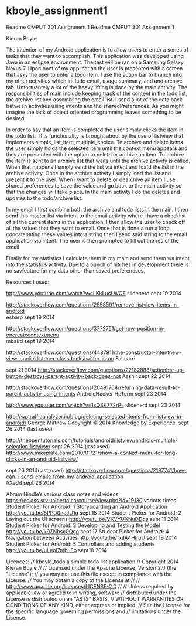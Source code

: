 kboyle_assignment1
==================
Readme CMPUT 301 Assignment 1
Readme CMPUT 301 Assignment 1

Kieran Boyle


The intention of my Android application is to allow users to enter a series of tasks that they want to accomplish. This application was developed using Java in an eclipse environment. The test will be ran on a Samsung Galaxy Nexus 7. Upon boot of my application the user is presented with a screen that asks the user to enter a todo item. I use the action bar to branch into my other activities which include email, usage summary, and and archive tab. Unfortuantely a lot of the heavy lifting is done by the main activity. The responsibilities of main include keeping track of the content in the todo list, the archive list and assembling the email list. I send a lot of the data back between activities using intents and the sharedPreferences. As you might imagine the lack of object oriented programming leaves something to be desired.


In order to say that an item is completed the user simply clicks the item in the todo list. This functionality is brought about by the use of listview that implements simple_list_item_multiple_choice. To archive and delete items the user simply  holds the selected item until the context menu appears and they are presented with the option to delete or archive an item. To archive the item is sent to an archive list that waits until the archive activity is called. When that happens I simply send the list via intent and loafd the list in the archive activity. Once in the archive activity I simply load the list and present it to the user. When I want to delete or dearchive an item I use shared preferences to  save the value and go back to the main activity so that the changes will take place. In the main activity I do the deletes and updates to the todo/archive list. 


In my email I first combine both the archive and todo lists in the main. I then send this master list via intent to the email activity where I have a checklist of all the current items in the application. I then allow the user to check off all the values that they want to email. Once that is done a run a loop concatenating these values into a string then I send said string to the email application via intent. The user is then prompted to fill out the res of the email

Finally for my statistics I calculate them in my main and send them via intent into the statistics activity. Due to a bunch of hitches in development there is no savfeature for my data other than saved preferencses. 


 Resources I used:

http://www.youtube.com/watch?v=tLKkLusLWOE 
slidenerd
sept 19 2014 

http://stackoverflow.com/questions/2558591/remove-listview-items-in-android  
esharp
sept 19 2014 

http://stackoverflow.com/questions/3772751/get-row-position-in-oncreatecontextmenu  
mbaird
sept 19 2014 

http://stackoverflow.com/questions/4487911/the-constructor-intentnew-view-onclicklistener-classdrinkstwitter-is-un 
Falmarri

sept 21 2014 
http://stackoverflow.com/questions/22182888/actionbar-up-button-destroys-parent-activity-back-does-not 
Aashir
sept 22 2014 

http://stackoverflow.com/questions/20491764/returning-data-result-to-parent-activity-using-intents
AndroidHacker
HpTerm 
sept 23 2014

http://www.youtube.com/watch?v=1xQSK772rPs 
slidenerd
sept 23 2014

http://wptrafficanalyzer.in/blog/deleting-selected-items-from-listview-in-android/ 
George Mathew 
Copyright © 2014 Knowledge by Experience.
sept 26 2014 (last used) 

http://theopentutorials.com/tutorials/android/listview/android-multiple-selection-listview/ sept 26 2014 (last used)
http://www.mikeplate.com/2010/01/21/show-a-context-menu-for-long-clicks-in-an-android-listview/ 

sept 26 2014(last_used)
http://stackoverflow.com/questions/2197741/how-can-i-send-emails-from-my-android-application  
fiXedd
sept 26 2014

Abram Hindle’s various class notes and videos:
https://eclass.srv.ualberta.ca/course/view.php?id=19130 various times
Student Picker for Android: 1 Storyboarding an Android Application http://youtu.be/5PPD0ncJU1g sept 15 2014
Student Picker for Android: 2 Laying out the UI screens 
http://youtu.be/VKVYUXNuDDgs sept 11 2014
Student Picker for Android: 3 Developing and Testing the Model http://youtu.be/k9ZNbsc0Qgo sept 17
Student Picker for Android: 4 Navigation between Activities 
http://youtu.be/fxjIA4HIruU sept 19 2014
Student Picker for Android: 5 Controllers and adding students http://youtu.be/uLnoI7mbuEo sept18 2014

Licences:
//   kboyle_todo a simple todo list application
//   Copyright 2014 Kieran Boyle
//
//   Licensed under the Apache License, Version 2.0 (the "License");
//   you may not use this file except in compliance with the License.
//   You may obtain a copy of the License at
//
//       http://www.apache.org/licenses/LICENSE-2.0
//
//   Unless required by applicable law or agreed to in writing, software
//   distributed under the License is distributed on an "AS IS" BASIS,
//   WITHOUT WARRANTIES OR CONDITIONS OF ANY KIND, either express or implied.
//   See the License for the specific language governing permissions and
//   limitations under the License.